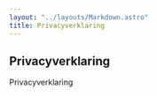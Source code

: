 ```yaml
---
layout: "../layouts/Markdown.astro"
title: Privacyverklaring
---
```


## Privacyverklaring

Privacyverklaring
